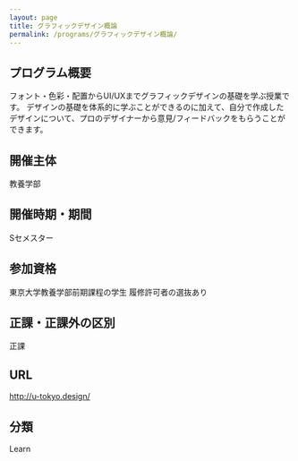 ```yaml
---
layout: page
title: グラフィックデザイン概論
permalink: /programs/グラフィックデザイン概論/
---
```


<!-- # グラフィックデザイン概論 -->

## プログラム概要
フォント・色彩・配置からUI/UXまでグラフィックデザインの基礎を学ぶ授業です。
デザインの基礎を体系的に学ぶことができるのに加えて、自分で作成したデザインについて、プロのデザイナーから意見/フィードバックをもらうことができます。

## 開催主体
教養学部

## 開催時期・期間
Sセメスター

## 参加資格
東京大学教養学部前期課程の学生
履修許可者の選抜あり

## 正課・正課外の区別
正課

## URL
http://u-tokyo.design/

## 分類
Learn
